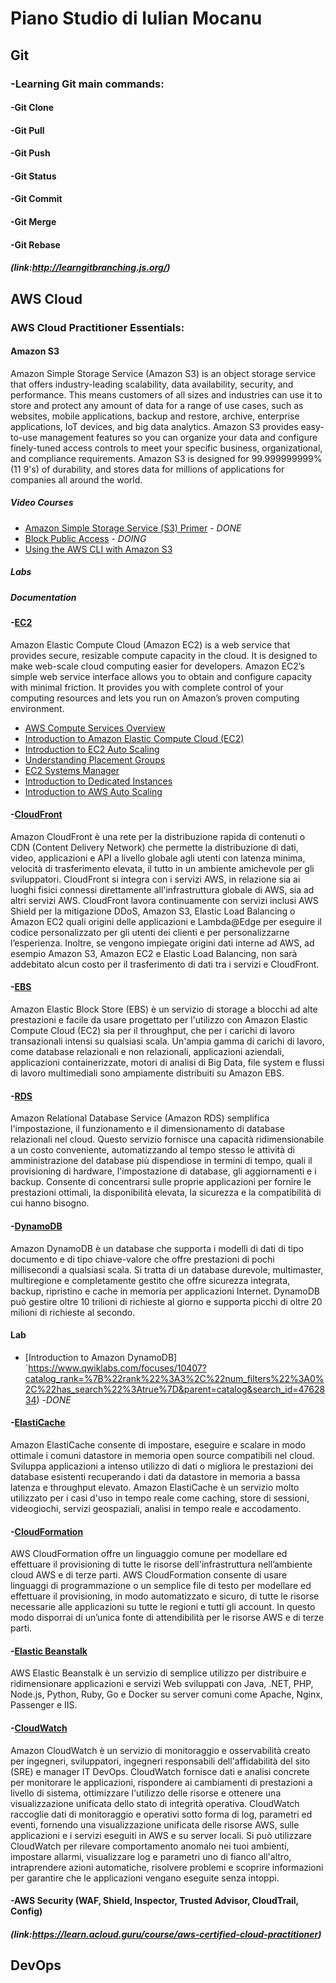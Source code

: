 # Piano Studio di Iulian Mocanu

## Git
### **-Learning Git main commands:**
####	-Git Clone
####	-Git Pull
####	-Git Push
####	-Git Status
####	-Git Commit
####	-Git Merge
####	-Git Rebase

##### (link:http://learngitbranching.js.org/)

## AWS Cloud

### **AWS Cloud Practitioner Essentials:**

#### Amazon S3
Amazon Simple Storage Service (Amazon S3) is an object storage service that offers industry-leading scalability, data availability, security, and performance. This means customers of all sizes and industries can use it to store and protect any amount of data for a range of use cases, such as websites, mobile applications, backup and restore, archive, enterprise applications, IoT devices, and big data analytics. Amazon S3 provides easy-to-use management features so you can organize your data and configure finely-tuned access controls to meet your specific business, organizational, and compliance requirements. Amazon S3 is designed for 99.999999999% (11 9's) of durability, and stores data for millions of applications for companies all around the world.

##### Video  Courses

- [Amazon Simple Storage Service (S3) Primer](https://www.aws.training/Details/Curriculum?id=32729) - *DONE*
- [Block Public Access](https://www.aws.training/Details/eLearning?id=36856)  - _DOING_
- [Using the AWS CLI with Amazon S3](https://www.aws.training/Details/Video?id=26120)

##### Labs

##### Documentation

####	-[EC2](https://www.aws.training/Details/Video?id=16382)
Amazon Elastic Compute Cloud (Amazon EC2) is a web service that provides secure, resizable compute capacity in the cloud. It is designed to make web-scale cloud computing easier for developers. Amazon EC2’s simple web service interface allows you to obtain and configure capacity with minimal friction. It provides you with complete control of your computing resources and lets you run on Amazon’s proven computing environment.

- [AWS Compute Services Overview](https://www.aws.training/Details/Video?id=16203)
- [Introduction to Amazon Elastic Compute Cloud (EC2)](https://www.aws.training/Details/Video?id=16382)
- [Introduction to EC2 Auto Scaling](https://www.aws.training/Details/Video?id=16387)
- [Understanding Placement Groups](https://www.aws.training/Details/Video?id=16485)
- [EC2 Systems Manager](https://www.aws.training/Details/Curriculum?id=13830)
- [Introduction to Dedicated Instances](https://www.aws.training/Details/Video?id=16481)
- [Introduction to AWS Auto Scaling](https://www.aws.training/Details/Video?id=18344)

####    -[CloudFront](https://www.aws.training/Details/Video?id=15891)
Amazon CloudFront è una rete per la distribuzione rapida di contenuti o CDN (Content Delivery Network) che permette la distribuzione di dati, video, applicazioni e API a livello globale agli utenti con latenza minima, velocità di trasferimento elevata, il tutto in un ambiente amichevole per gli sviluppatori. CloudFront si integra con i servizi AWS, in relazione sia ai luoghi fisici connessi direttamente all'infrastruttura globale di AWS, sia ad altri servizi AWS. CloudFront lavora continuamente con servizi inclusi AWS Shield per la mitigazione DDoS, Amazon S3, Elastic Load Balancing o Amazon EC2 quali origini delle applicazioni e Lambda@Edge per eseguire il codice personalizzato per gli utenti dei clienti e per personalizzarne l’esperienza. Inoltre, se vengono impiegate origini dati interne ad AWS, ad esempio Amazon S3, Amazon EC2 e Elastic Load Balancing, non sarà addebitato alcun costo per il trasferimento di dati tra i servizi e CloudFront.

####	-[EBS](https://www.aws.training/Details/Video?id=16445)
Amazon Elastic Block Store (EBS) è un servizio di storage a blocchi ad alte prestazioni e facile da usare progettato per l'utilizzo con Amazon Elastic Compute Cloud (EC2) sia per il throughput, che per i carichi di lavoro transazionali intensi su qualsiasi scala. Un'ampia gamma di carichi di lavoro, come database relazionali e non relazionali, applicazioni aziendali, applicazioni containerizzate, motori di analisi di Big Data, file system e flussi di lavoro multimediali sono ampiamente distribuiti su Amazon EBS.

####	-[RDS](https://www.aws.training/Details/Video?id=36900)
Amazon Relational Database Service (Amazon RDS) semplifica l'impostazione, il funzionamento e il dimensionamento di database relazionali nel cloud. Questo servizio fornisce una capacità ridimensionabile a un costo conveniente, automatizzando al tempo stesso le attività di amministrazione del database più dispendiose in termini di tempo, quali il provisioning di hardware, l'impostazione di database, gli aggiornamenti e i backup. Consente di concentrarsi sulle proprie applicazioni per fornire le prestazioni ottimali, la disponibilità elevata, la sicurezza e la compatibilità di cui hanno bisogno.

####	-[DynamoDB](https://www.aws.training/Details/Video?id=16021)
Amazon DynamoDB è un database che supporta i modelli di dati di tipo documento e di tipo chiave-valore che offre prestazioni di pochi millisecondi a qualsiasi scala. Si tratta di un database durevole, multimaster, multiregione e completamente gestito che offre sicurezza integrata, backup, ripristino e cache in memoria per applicazioni Internet. DynamoDB può gestire oltre 10 trilioni di richieste al giorno e supporta picchi di oltre 20 milioni di richieste al secondo.

#### Lab 

- [Introduction to Amazon DynamoDB]´https://www.qwiklabs.com/focuses/10407?catalog_rank=%7B%22rank%22%3A3%2C%22num_filters%22%3A0%2C%22has_search%22%3Atrue%7D&parent=catalog&search_id=4762834) -*DONE*


####	-[ElastiCache](https://www.aws.training/Details/Video?id=36892)
Amazon ElastiCache consente di impostare, eseguire e scalare in modo ottimale i comuni datastore in memoria open source compatibili nel cloud. Sviluppa applicazioni a intenso utilizzo di dati o migliora le prestazioni dei database esistenti recuperando i dati da datastore in memoria a bassa latenza e throughput elevato. Amazon ElastiCache è un servizio molto utilizzato per i casi d'uso in tempo reale come caching, store di sessioni, videogiochi, servizi geospaziali, analisi in tempo reale e accodamento.

####	-[CloudFormation](https://www.aws.training/Details/Video?id=15892)
AWS CloudFormation offre un linguaggio comune per modellare ed effettuare il provisioning di tutte le risorse dell'infrastruttura nell’ambiente cloud AWS e di terze parti. AWS CloudFormation consente di usare linguaggi di programmazione o un semplice file di testo per modellare ed effettuare il provisioning, in modo automatizzato e sicuro, di tutte le risorse necessarie alle applicazioni su tutte le regioni e tutti gli account. In questo modo disporrai di un’unica fonte di attendibilità per le risorse AWS e di terze parti.

####	-[Elastic Beanstalk](https://www.aws.training/Details/Video?id=15878)
AWS Elastic Beanstalk è un servizio di semplice utilizzo per distribuire e ridimensionare applicazioni e servizi Web sviluppati con Java, .NET, PHP, Node.js, Python, Ruby, Go e Docker su server comuni come Apache, Nginx, Passenger e IIS.

####	-[CloudWatch](https://www.aws.training/Details/Video?id=16390)
Amazon CloudWatch è un servizio di monitoraggio e osservabilità creato per ingegneri, sviluppatori, ingegneri responsabili dell'affidabilità del sito (SRE) e manager IT DevOps. CloudWatch fornisce dati e analisi concrete per monitorare le applicazioni, rispondere ai cambiamenti di prestazioni a livello di sistema, ottimizzare l'utilizzo delle risorse e ottenere una visualizzazione unificata dello stato di integrità operativa. CloudWatch raccoglie dati di monitoraggio e operativi sotto forma di log, parametri ed eventi, fornendo una visualizzazione unificata delle risorse AWS, sulle applicazioni e i servizi eseguiti in AWS e su server locali. Si può utilizzare CloudWatch per rilevare comportamento anomalo nei tuoi ambienti, impostare allarmi, visualizzare log e parametri uno di fianco all'altro, intraprendere azioni automatiche, risolvere problemi e scoprire informazioni per garantire che le applicazioni
vengano eseguite senza intoppi.

####    -AWS Security (WAF, Shield, Inspector, Trusted Advisor, CloudTrail, Config)

##### (link:https://learn.acloud.guru/course/aws-certified-cloud-practitioner)

## DevOps
